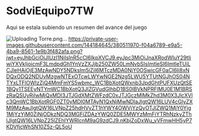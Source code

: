 # SodviEquipo7TW

Aqui se estala subiendo un resumen del avance del juego

![Uploading Torre.png…]()
https://private-user-images.githubusercontent.com/144184645/380511970-f04a6789-e9a5-4ba9-8561-1e9b3f482afa.png?jwt=eyJhbGciOiJIUzI1NiIsInR5cCI6IkpXVCJ9.eyJpc3MiOiJnaXRodWIuY29tIiwiYXVkIjoicmF3LmdpdGh1YnVzZXJjb250ZW50LmNvbSIsImtleSI6ImtleTUiLCJleHAiOjE3MzAwNDY5NDksIm5iZiI6MTczMDA0NjY0OSwicGF0aCI6Ii8xNDQxODQ2NDUvMzgwNTExOTcwLWYwNGE2Nzg5LWU5YTUtNGJhOS04NTYxLTFlOWIzZjQ4MmFmYS5wbmc_WC1BbXotQWxnb3JpdGhtPUFXUzQtSE1BQy1TSEEyNTYmWC1BbXotQ3JlZGVudGlhbD1BS0lBVkNPRFlMU0E1M1BRSzRaQSUyRjIwMjQxMDI3JTJGdXMtZWFzdC0xJTJGczMlMkZhd3M0X3JlcXVlc3QmWC1BbXotRGF0ZT0yMDI0MTAyN1QxNjMwNDlaJlgtQW16LUV4cGlyZXM9MzAwJlgtQW16LVNpZ25hdHVyZT1hYWY4OWVjYzQyOTJlZWQ1MjY0Yjg1MjYzYjM0ZjNjODkzNDQ3MGFiZDAzYWQ0ZDE5MWYzMmFiYTRhNzkyZThlJlgtQW16LVNpZ25lZEhlYWRlcnM9aG9zdCJ9.nKbjZoDxWu_vVFmwHH5yP7KDVfjcWhSN10Z5z-QL5oU

